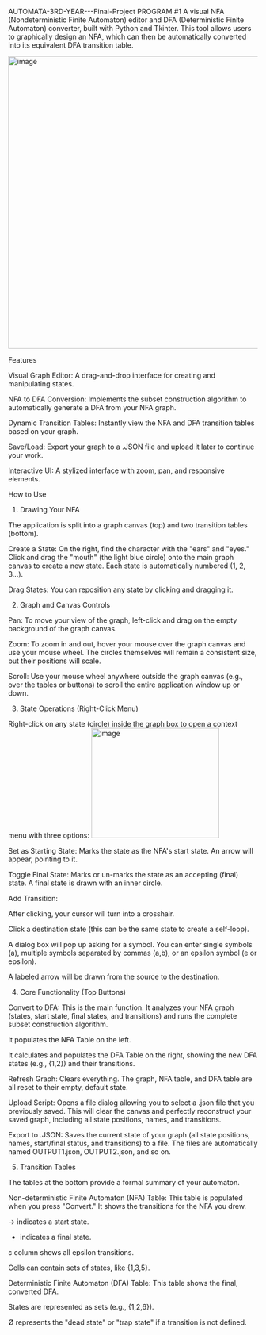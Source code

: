 AUTOMATA-3RD-YEAR---Final-Project
PROGRAM #1
A visual NFA (Nondeterministic Finite Automaton) editor and DFA (Deterministic Finite Automaton) converter, built with Python and Tkinter. This tool allows users to graphically design an NFA, which can then be automatically converted into its equivalent DFA transition table.

<img width="990" height="590" alt="image" src="https://github.com/user-attachments/assets/519e6ca1-eeee-47db-8d1f-afbf7d1f3f2b" />

Features

Visual Graph Editor: A drag-and-drop interface for creating and manipulating states.

NFA to DFA Conversion: Implements the subset construction algorithm to automatically generate a DFA from your NFA graph.

Dynamic Transition Tables: Instantly view the NFA and DFA transition tables based on your graph.

Save/Load: Export your graph to a .JSON file and upload it later to continue your work.

Interactive UI: A stylized interface with zoom, pan, and responsive elements.

How to Use

1. Drawing Your NFA

The application is split into a graph canvas (top) and two transition tables (bottom).

Create a State: On the right, find the character with the "ears" and "eyes." Click and drag the "mouth" (the light blue circle) onto the main graph canvas to create a new state. Each state is automatically numbered (1, 2, 3...).

Drag States: You can reposition any state by clicking and dragging it.

2. Graph and Canvas Controls

Pan: To move your view of the graph, left-click and drag on the empty background of the graph canvas.

Zoom: To zoom in and out, hover your mouse over the graph canvas and use your mouse wheel. The circles themselves will remain a consistent size, but their positions will scale.

Scroll: Use your mouse wheel anywhere outside the graph canvas (e.g., over the tables or buttons) to scroll the entire application window up or down.

3. State Operations (Right-Click Menu)

Right-click on any state (circle) inside the graph box to open a context menu with three options:
<img width="258" height="222" alt="image" src="https://github.com/user-attachments/assets/eae4564b-2784-4ddb-8cb1-a95f7f419226" />


Set as Starting State: Marks the state as the NFA's start state. An arrow will appear, pointing to it.

Toggle Final State: Marks or un-marks the state as an accepting (final) state. A final state is drawn with an inner circle.

Add Transition:

After clicking, your cursor will turn into a crosshair.

Click a destination state (this can be the same state to create a self-loop).

A dialog box will pop up asking for a symbol. You can enter single symbols (a), multiple symbols separated by commas (a,b), or an epsilon symbol (e or epsilon).

A labeled arrow will be drawn from the source to the destination.

4. Core Functionality (Top Buttons)

Convert to DFA: This is the main function. It analyzes your NFA graph (states, start state, final states, and transitions) and runs the complete subset construction algorithm.

It populates the NFA Table on the left.

It calculates and populates the DFA Table on the right, showing the new DFA states (e.g., {1,2}) and their transitions.

Refresh Graph: Clears everything. The graph, NFA table, and DFA table are all reset to their empty, default state.

Upload Script: Opens a file dialog allowing you to select a .json file that you previously saved. This will clear the canvas and perfectly reconstruct your saved graph, including all state positions, names, and transitions.

Export to .JSON: Saves the current state of your graph (all state positions, names, start/final status, and transitions) to a file. The files are automatically named OUTPUT1.json, OUTPUT2.json, and so on.

5. Transition Tables

The tables at the bottom provide a formal summary of your automaton.

Non-deterministic Finite Automaton (NFA) Table: This table is populated when you press "Convert." It shows the transitions for the NFA you drew.

→ indicates a start state.

* indicates a final state.

ε column shows all epsilon transitions.

Cells can contain sets of states, like {1,3,5}.

Deterministic Finite Automaton (DFA) Table: This table shows the final, converted DFA.

States are represented as sets (e.g., {1,2,6}).

Ø represents the "dead state" or "trap state" if a transition is not defined.
